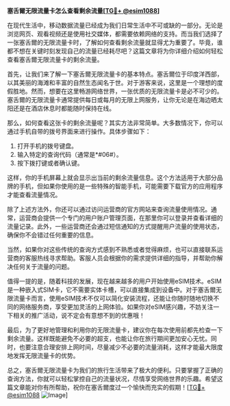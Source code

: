 **塞舌爾无限流量卡怎么查看剩余流量[[TG💪+ @esim1088](https://t.me/s/esim1088)]**

在现代生活中，移动数据流量已经成为我们日常生活中不可或缺的一部分。无论是浏览网页、观看视频还是使用社交媒体，都需要依赖网络的支持。而当我们选择了一张塞舌爾的无限流量卡时，了解如何查看剩余流量就显得尤为重要了。毕竟，谁都不想在关键时刻发现自己的流量已经耗尽吧？这篇文章将为你详细介绍如何轻松查看塞舌爾无限流量卡的剩余流量。

首先，让我们来了解一下塞舌爾无限流量卡的基本特点。塞舌爾位于印度洋西部，以其美丽的海滩和丰富的自然生态闻名于世。对于游客来说，这里是一个理想的度假胜地。然而，想要在这里畅游网络世界，一张优质的无限流量卡是必不可少的。塞舌爾的无限流量卡通常提供每日或每月的无限上网服务，让你无论是在海边晒太阳还是在酒店休息时都能随时保持在线。

那么，如何查看这张卡的剩余流量呢？其实方法非常简单。大多数情况下，你可以通过手机自带的拨号界面来进行操作。具体步骤如下：

1. 打开手机的拨号键盘。
2. 输入特定的查询代码（通常是*#06#）。
3. 按下拨打键或者确认键。

这样，你的手机屏幕上就会显示出当前的剩余流量信息。这个方法适用于大部分品牌的手机，但如果你使用的是一些特殊的智能手机，可能需要下载官方的应用程序才能查看流量情况。

除了上述方法外，你还可以通过访问运营商的官方网站来查询流量使用情况。通常，运营商会提供一个专门的用户账户管理页面，在那里你可以登录并查看详细的流量记录。此外，一些运营商还会通过短信通知的方式提醒用户流量的使用状态，确保你不会错过任何重要的信息。

当然，如果你对这些传统的查询方式感到不熟悉或者觉得麻烦，也可以直接联系运营商的客服热线寻求帮助。客服人员会根据你的需求提供详细的指导，并帮助你解决任何关于流量的问题。

值得一提的是，随着科技的发展，现在越来越多的用户开始使用eSIM技术。eSIM是一种嵌入式SIM卡，它不需要实体卡槽，可以直接集成到设备中。对于塞舌爾无限流量卡而言，使用eSIM技术不仅可以简化安装流程，还能让你随时随地切换不同的网络服务商，享受更加灵活的上网体验。如果你对eSIM感兴趣，不妨关注一下相关的推广活动，说不定会有意想不到的优惠哦！

最后，为了更好地管理和利用你的无限流量卡，建议你在每次使用前都先检查一下剩余流量。这样既能避免不必要的超支，也能让你在旅行期间更加安心无忧。同时，也要注意合理安排上网时间，尽量减少不必要的流量消耗，这样才能最大限度地发挥无限流量卡的优势。

总之，塞舌爾无限流量卡为我们的旅行生活带来了极大的便利。只要掌握了正确的查询方法，你就可以轻松掌控自己的流量状况，尽情享受网络世界的乐趣。希望这篇文章能对你有所帮助，祝你在塞舌爾度过一个愉快而充实的假期！[[TG💪+ @esim1088](https://t.me/s/esim1088) ![Image](https://i.postimg.cc/4NQfJmqS/Snipaste-2025-05-13-00-14-12.png)]